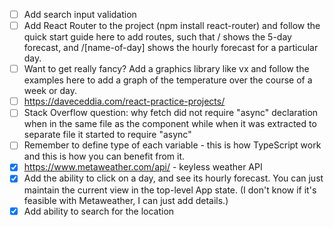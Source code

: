 -[ ] Add search input validation
-[ ] Add React Router to the project (npm install react-router) and follow the quick start guide here to add routes, such that / shows the 5-day forecast, and /[name-of-day] shows the hourly forecast for a particular day.
-[ ] Want to get really fancy? Add a graphics library like vx and follow the examples here to add a graph of the temperature over the course of a week or day.
-[ ] https://daveceddia.com/react-practice-projects/
-[ ] Stack Overflow question: why fetch did not require "async" declaration when in the same file as the component while when it was extracted to separate file it started to require "async"
-[ ] Remember to define type of each variable - this is how TypeScript work and this is how you can benefit from it.
-[x] https://www.metaweather.com/api/ - keyless weather API
-[x] Add the ability to click on a day, and see its hourly forecast. You can just maintain the current view in the top-level App state. (I don't know if it's feasible with Metaweather, I can just add details.)
-[x] Add ability to search for the location